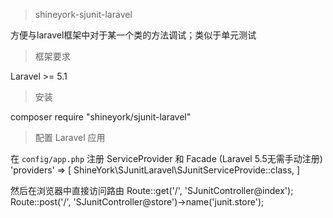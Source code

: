 > shineyork-sjunit-laravel 

方便与laravel框架中对于某一个类的方法调试；类似于单元测试 
> 框架要求 

Laravel >= 5.1 

> 安装 

composer require "shineyork/sjunit-laravel" 

> 配置 
> Laravel 应用 

在 `config/app.php` 注册 ServiceProvider 和 Facade (Laravel 5.5无需手动注册) 
'providers' => [ ShineYork\SJunitLaravel\SJunitServiceProvide::class, ]

然后在浏览器中直接访问路由 
Route::get('/', 'SJunitController@index'); 
Route::post('/', 'SJunitController@store')->name('junit.store');
